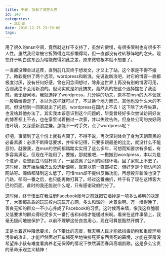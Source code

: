```yaml
---
title: 于是，我有了博客大巴
id: 148
categories:
  - 乱乱谈
date: 2010-12-15 23:39:00
tags:
---
```


用了很久的msn空间，竟然就这样不支持了，虽然它很慢，有很多限制也有很多不人性，虽然我经常被它折腾得连骂都懒得骂，但一直都没有过转移阵地的念头。现在终于明白这东西为啥能做得如此之差，原来微软根本就不想要了。

一直都没理会过这茬，直到前几天终于想发文，才又上了站。这个家是不得不搬了。微软提供了两个选项，wordpress和新浪。先说说新浪吧，对它的博客一直都极度讨厌，没有任何好感。曾在闪念间想过，除非这世界上再没有别的博客可用，否则我绝不会用新浪的。但现实就是如此搞笑，竟然真的把这个选择摆在了我面前。毫无疑问地，我就选择了wordpress，几分钟的功夫，原本在msn的大本营就一股脑给搬走了，本以为这样就可以了，不过换个地方而已，其他也没什么大的不同。但没想到一回家就出了问题，wordpress在国内上不去！这下除了大呼失算，也没啥其他办法了。其实我本该意识到这个问题的，毕竟曾经好多次尝试访问好友的博客都上不去，也在家里试着搬过一次家，并以失败告终。但身处公司的良好网络环境，又深感新浪之嫌，怎能不一时手欠，点了wordpress呢？

好吧，事情到了这个份上就有点囧了，不得不说，再次深刻体会了身为天朝草民的必备素质：必须不断降低要求，并牢牢记得，只要多跟最差的比比，就没什么不能忍的。就像我，连msn的空间都踏踏实实用了这么多年，可想而知要求有多低，有多容易满足。但现在不能用了，要搬，那就搬吧，一搬搬到wordpress，本以为是个进步，没想到立马就杯具了，一旦脱离了公司的网络环境，回了家就上不去了。这时候，就开始后悔怎么没选新浪呢，就算以前一直鄙视它，但好歹是个能访问的网站呀。阈值都降到这么低了，可惜msn却不提供反悔功能，再想投奔新浪也没了门路，郁闷一番之后，也只能再做打算了。经过这番曲折，终于有了现在这博客大巴的页面。此时的我还能说什么呢，只有感谢政府的分了。

这时候，终于悟出在我注册Facebook账号之前就把它墙掉是一项多么英明的决定了，大家都乖乖的玩玩校内玩玩开心网，多么和谐的一片景象啊。万一墙得晚了，善良无知的群众一不小心养成了Facebook的习惯，这时候再来墙，像我这样脆弱又低要求的群众得经受多大一番打击和纠结才能缓过来啊。看来在这件事情上，我毫无疑问地被保护了。以前不理解这份良苦用心，现在可算是豁然开朗了。

正是本着这种降低要求，向下攀比的态度，我天朝人民才能抵挡毒奶粉和重度环境污染的攻击，才能坦然面对开车堵死坐地铁挤死买东西贵死的窘境，才能在买房没希望养小孩有难度看病养老无保障的情况下依然满面春风高唱凯歌。这是多么宝贵的革命乐观主义精神！
